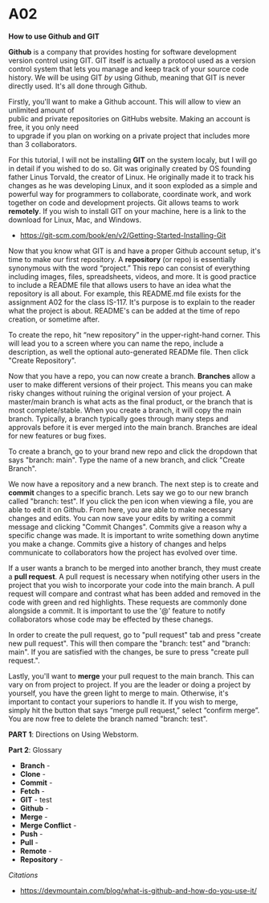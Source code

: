 # A02
**How to use Github and GIT**
  
  **Github** is a company that provides hosting for software development version control using GIT.
  GIT itself is actually a protocol used as a version control system that lets you manage and keep 
  track of your source code history. We will be using GIT _by_ using Github, meaning that GIT is 
  never directly used. It's all done through Github. <br>
      
  Firstly, you'll want to make a Github account. This will allow to view an unlimited amount of   
  public and private repositories on GitHubs website. Making an account is free, it you only need  
  to upgrade if you plan on working on a private project that includes more than 3 collaborators.<br>
    
  For this tutorial, I will not be installing **GIT** on the system localy, but I will go in
  detail if you wished to do so. Git was originally created by OS founding father Linus Torvald, 
  the creator of Linux. He originally made it to track his changes as he was developing Linux, and
  it soon exploded as a simple and powerful way for programmers to collaborate, coordinate work,
  and work together on code and development projects. Git allows teams to work **remotely**. If you 
  wish to install GIT on your machine, here is a link to the download for Linux, Mac, and Windows.
  * https://git-scm.com/book/en/v2/Getting-Started-Installing-Git

  Now that you know what GIT is and have a proper Github account setup, it's time to make our first 
  repository. A **repository** (or repo) is essentially synonymous with the word “project.” This repo can
  consist of everything including images, files, spreadsheets, videos, and more. It is good practice
  to include a README file that allows users to have an idea what the repository is all about. For
  example, this README.md file exists for the assignment A02 for the class IS-117. It's purpose is 
  to explain to the reader what the project is about. README's can be added at the time of repo
  creation, or sometime after.

  To create the repo, hit “new repository” in the upper-right-hand corner. This will lead you to a 
  screen where you can name the repo, include a description, as well the optional auto-generated
  READMe file. Then click "Create Repository".

  Now that you have a repo, you can now create a branch. **Branches** allow a user to make different 
  versions of their project. This means you can make risky changes without ruining the original 
  version of your project. A master/main branch is what acts as the final product, or the branch that 
  is most complete/stable. When you create a branch, it will copy the main branch. Typically, a
  branch typically goes through many steps and approvals before it is ever merged into the main 
  branch. Branches are ideal for new features or bug fixes.

  To create a branch, go to your brand new repo and click the dropdown that says "branch: main".
  Type the name of a new branch, and click "Create Branch". 
    
  We now have a repository and a new branch. The next step is to create and **commit** changes to a specific
  branch. Lets say we go to our new branch called "branch: test". If you click the pen icon when viewing
  a file, you are able to edit it on Github. From here, you are able to make necessary changes and edits.
  You can now save your edits by writing a commit message and clicking "Commit Changes". Commits give a
  reason why a specific change was made. It is important to write something down anytime you make a
  change. Commits give a history of changes and helps communicate to collaborators how the project has
  evolved over time.

  If a user wants a branch to be merged into another branch, they must create a **pull request**. A pull 
  request is necessary when notifying other users in the project that you wish to incorporate your code
  into the main branch. A pull request will compare and contrast what has been added and removed in the
  code with green and red highlights. These requests are commonly done alongside a commit. It is important
  to use the '@' feature to notify collaborators whose code may be effected by these chanegs.

  In order to create the pull request, go to "pull request" tab and press "create new pull request". This
  will then compare the "branch: test" and "branch: main". If you are satisfied with the changes, be sure
  to press "create pull request.".

  Lastly, you'll want to **merge** your pull request to the main branch. This can vary on from project to 
  project. If you are the leader or doing a project by yourself, you have the green light to merge to main.
  Otherwise, it's important to contact your superiors to handle it. If you wish to merge, simply hit the 
  button that says “merge pull request,” select “confirm merge”. You are now free to delete the branch 
  named "branch: test".
  
**PART 1**: Directions on Using Webstorm.

**Part 2**: Glossary
* **Branch** - 
* **Clone** -
* **Commit** -
* **Fetch** -
* **GIT** - test
* **Github** -
* **Merge** -
* **Merge Conflict** -
* **Push** -
* **Pull** -
* **Remote** -
* **Repository** -


_Citations_
* https://devmountain.com/blog/what-is-github-and-how-do-you-use-it/
